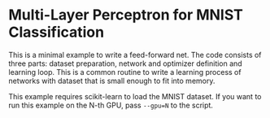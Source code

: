 # Multi-Layer Perceptron for MNIST Classification

This is a minimal example to write a feed-forward net.
The code consists of three parts: dataset preparation, network and optimizer definition and learning loop.
This is a common routine to write a learning process of networks with dataset that is small enough to fit into memory.

This example requires scikit-learn to load the MNIST dataset.
If you want to run this example on the N-th GPU, pass `--gpu=N` to the script.
